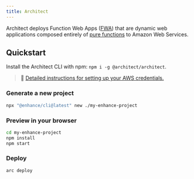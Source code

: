 ```yaml
---
title: Architect
---
```


Architect deploys Function Web Apps ([FWA](https://fwa.dev)) that are dynamic web applications composed entirely of [pure functions](https://en.wikipedia.org/wiki/Pure_function) to Amazon Web Services.

## Quickstart

Install the Architect CLI with npm: `npm i -g @architect/architect`.

> 🔬 [Detailed instructions for setting up your AWS credentials.](https://arc.codes/docs/en/get-started/detailed-aws-setup)

### Generate a new project

```bash
npx "@enhance/cli@latest" new ./my-enhance-project
```

### Preview in your browser

```bash
cd my-enhance-project
npm install
npm start
```

### Deploy

```bash
arc deploy
```
